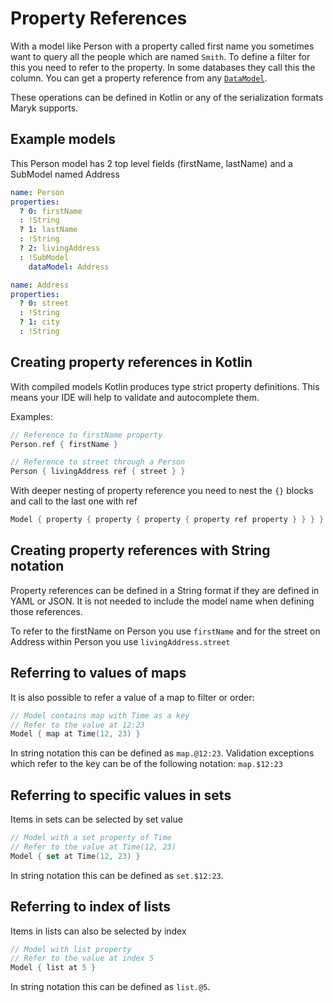 # Property References

With a model like Person with a property called first name you sometimes want to query all the people which
are named `Smith`. To define a filter for this you need to refer to the property. In some databases they
call this the column. You can get a property reference from any [`DataModel`](../datamodel.md).   

These operations can be defined in Kotlin or any of the serialization formats Maryk supports. 

## Example models

This Person model has 2 top level fields (firstName, lastName) and a SubModel named Address 
```yaml
name: Person
properties:
  ? 0: firstName
  : !String
  ? 1: lastName
  : !String
  ? 2: livingAddress
  : !SubModel
    dataModel: Address
```

```yaml
name: Address
properties:
  ? 0: street
  : !String
  ? 1: city
  : !String
```

## Creating property references in Kotlin

With compiled models Kotlin produces type strict property definitions. This means your IDE will
help to validate and autocomplete them.

Examples:
```kotlin
// Reference to firstName property
Person.ref { firstName }

// Reference to street through a Person
Person { livingAddress ref { street } }
```

With deeper nesting of property reference you need to nest the `{}` blocks and call to the last one with ref
```kotlin
Model { property { property { property { property ref property } } } }
```

## Creating property references with String notation

Property references can be defined in a String format if they are defined in YAML or JSON. It is not 
needed to include the model name when defining those references.

To refer to the firstName on Person you use `firstName` and for the street on Address within Person you 
use `livingAddress.street`

## Referring to values of maps

It is also possible to refer a value of a map to filter or order:

```kotlin
// Model contains map with Time as a key
// Refer to the value at 12:23
Model { map at Time(12, 23) }
```

In string notation this can be defined as `map.@12:23`. Validation exceptions which refer to the key can be
of the following notation: `map.$12:23`

## Referring to specific values in sets

Items in sets can be selected by set value
```kotlin
// Model with a set property of Time
// Refer to the value at Time(12, 23)
Model { set at Time(12, 23) }
```

In string notation this can be defined as `set.$12:23`. 

## Referring to index of lists

Items in lists can also be selected by index
```kotlin
// Model with list property
// Refer to the value at index 5
Model { list at 5 }
```

In string notation this can be defined as `list.@5`. 
